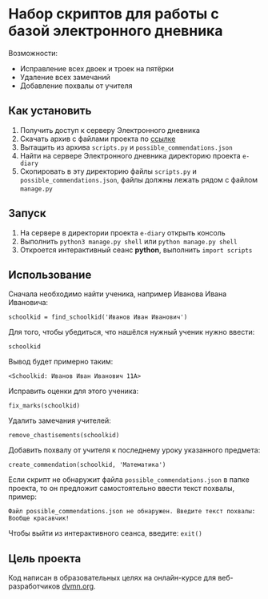 # Набор скриптов для работы с базой электронного дневника

Возможности:
- Исправление всех двоек и троек на пятёрки
- Удаление всех замечаний
- Добавление похвалы от учителя

## Как установить

1. Получить доступ к серверу Электронного дневника
2. Скачать архив с файлами проекта по [ссылке](https://github.com/gertberd/dvmn_django_orm_3/archive/master.zip)
3. Вытащить из архива `scripts.py` и `possible_commendations.json`
4. Найти на сервере Электронного дневника директорию проекта `e-diary`
5. Скопировать в эту директорию файлы `scripts.py` и `possible_commendations.json`, файлы должны лежать рядом с файлом `manage.py`

## Запуск

1. На сервере в директории проекта `e-diary` открыть консоль
2. Выполнить `python3 manage.py shell` или `python manage.py shell`
3. Откроется интерактивный сеанс **python**, выполнить `import scripts`

## Использование
Сначала необходимо найти ученика, например Иванова Ивана Ивановича:
```
schoolkid = find_schoolkid('Иванов Иван Иванович')
```
Для того, чтобы убедиться, что нашёлся нужный ученик нужно ввести:
```
schoolkid
```
Вывод будет примерно таким:
```
<Schoolkid: Иванов Иван Иванович 11А>
```
Исправить оценки для этого ученика:
```
fix_marks(schoolkid)
```
Удалить замечания учителей:
```
remove_chastisements(schoolkid)
```
Добавить похвалу от учителя к последнему уроку указанного предмета:
```
create_commendation(schoolkid, 'Математика')
```
Если скрипт не обнаружит файла `possible_commendations.json` в папке проекта, то он предложит самостоятельно ввести текст похвалы, пример:
```
Файл possible_commendations.json не обнаружен. Введите текст похвалы: Вообще красавчик!
```
Чтобы выйти из интерактивного сеанса, введите:
`exit()`
## Цель проекта

Код написан в образовательных целях на онлайн-курсе для веб-разработчиков [dvmn.org](https://dvmn.org/).
